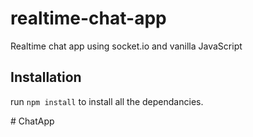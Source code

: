 # realtime-chat-app
Realtime chat app using socket.io and vanilla JavaScript


## Installation 
run `npm install` to install all the dependancies.


#   C h a t A p p  
 